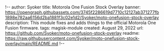 !--
author: Syoker
title: Motorola One Fusion Stock Overlay
banner: https://opengraph.githubassets.com/3745f2286619d7710c12127ab371277fb1898e782aa6156d2ba1881f3c02e1d2/Syoker/moto-onefusion-stock-overlay
description: This module fixes and adds things to the official Motorola One Fusion firmware.
tags: magisk-module
created: August 29, 2022
url: https://github.com/Syoker/moto-onefusion-stock-overlay
readme: https://raw.githubusercontent.com/Syoker/moto-onefusion-stock-overlay/main/README.md
!--
